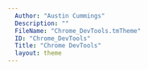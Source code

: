 ```yaml
---
  Author: "Austin Cummings"
  Description: ""
  FileName: "Chrome_DevTools.tmTheme"
  ID: "Chrome_DevTools"
  Title: "Chrome DevTools"
  layout: theme
---
```

  